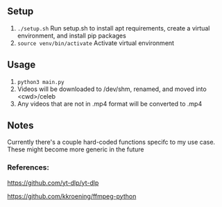 ## Setup
1. `./setup.sh` Run setup.sh to install apt requirements, create a virtual environment, and install pip packages
2. `source venv/bin/activate` Activate virtual environment

## Usage
1. `python3 main.py`
2. Videos will be downloaded to /dev/shm, renamed, and moved into \<cwd\>/celeb
3. Any videos that are not in .mp4 format will be converted to .mp4

## Notes
Currently there's a couple hard-coded functions specifc to my use case. These might become more generic in the future

### References:
https://github.com/yt-dlp/yt-dlp

https://github.com/kkroening/ffmpeg-python